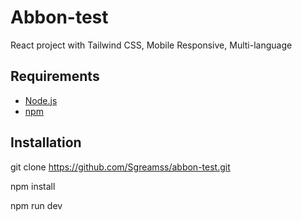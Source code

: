 # Abbon-test
    
React project with Tailwind CSS, Mobile Responsive, Multi-language

## Requirements 

*  [Node.js](https://nodejs.org/)
*  [npm](https://www.npmjs.com/)

## Installation

git clone https://github.com/Sgreamss/abbon-test.git

npm install

npm run dev

